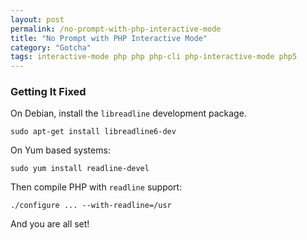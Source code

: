 ```yaml
---
layout: post
permalink: /no-prompt-with-php-interactive-mode
title: "No Prompt with PHP Interactive Mode"
category: "Gotcha"
tags: interactive-mode php php php-cli php-interactive-mode php5
---
```


### Getting It Fixed

On Debian, install the `libreadline` development package. 

    sudo apt-get install libreadline6-dev

On Yum based systems:

    sudo yum install readline-devel

Then compile PHP with `readline` support: 

    ./configure ... --with-readline=/usr

And you are all set!

